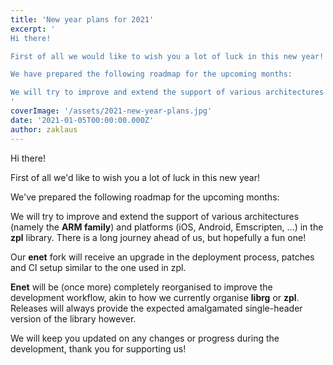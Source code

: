 ```yaml
---
title: 'New year plans for 2021'
excerpt: '
Hi there!

First of all we would like to wish you a lot of luck in this new year!

We have prepared the following roadmap for the upcoming months:

We will try to improve and extend the support of various architectures (namely the ARM family) and platforms (iOS, Android, Emscripten, ...) in the zpl library. There is a long journey ahead of us, but hopefully a fun one!
'
coverImage: '/assets/2021-new-year-plans.jpg'
date: '2021-01-05T00:00:00.000Z'
author: zaklaus
---
```


Hi there!

First of all we'd like to wish you a lot of luck in this new year!

We've prepared the following roadmap for the upcoming months:

We will try to improve and extend the support of various architectures (namely the **ARM family**) and platforms (iOS, Android, Emscripten, ...) in the **zpl** library. 
There is a long journey ahead of us, but hopefully a fun one!

Our **enet** fork will receive an upgrade in the deployment process, patches and CI setup similar to the one used in zpl.

**Enet** will be (once more) completely reorganised to improve the development workflow, akin to how we currently organise **librg** or **zpl**.
Releases will always provide the expected amalgamated single-header version of the library however.

We will keep you updated on any changes or progress during the development, thank you for supporting us!
